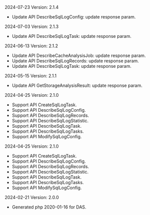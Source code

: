 2024-07-23 Version: 2.1.4
- Update API DescribeSqlLogConfig: update response param.


2024-07-03 Version: 2.1.3
- Update API DescribeSqlLogTask: update response param.


2024-06-13 Version: 2.1.2
- Update API DescribeCacheAnalysisJob: update response param.
- Update API DescribeSqlLogRecords: update response param.
- Update API DescribeSqlLogTask: update response param.


2024-05-15 Version: 2.1.1
- Update API GetStorageAnalysisResult: update response param.


2024-04-25 Version: 2.1.0
- Support API CreateSqlLogTask.
- Support API DescribeSqlLogConfig.
- Support API DescribeSqlLogRecords.
- Support API DescribeSqlLogStatistic.
- Support API DescribeSqlLogTask.
- Support API DescribeSqlLogTasks.
- Support API ModifySqlLogConfig.


2024-04-25 Version: 2.1.0
- Support API CreateSqlLogTask.
- Support API DescribeSqlLogConfig.
- Support API DescribeSqlLogRecords.
- Support API DescribeSqlLogStatistic.
- Support API DescribeSqlLogTask.
- Support API DescribeSqlLogTasks.
- Support API ModifySqlLogConfig.


2024-02-21 Version: 2.0.0
- Generated php 2020-01-16 for DAS.

